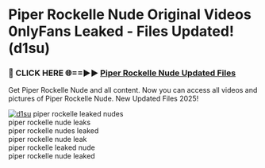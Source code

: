 # Piper Rockelle Nude Original Videos 0nlyFans Leaked - Files Updated! (d1su)

<h3>🔴 CLICK HERE 🌐==►► <a href="https://tinyurl.com/yc6ubb5a" rel="nofollow">Piper Rockelle Nude Updated Files</a></h3>

Get Piper Rockelle Nude and all content. Now you can access all videos and pictures of Piper Rockelle Nude. New Updated Files 2025!

[![d1su](https://i.imgur.com/7eu0CRL.gif)](https://tinyurl.com/yc6ubb5a)
piper rockelle leaked nudes<br>
piper rockelle nude leaks<br>
piper rockelle nudes leaked<br>
piper rockelle nude leak<br>
piper rockelle leaked nude<br>
piper rockelle nude leaked